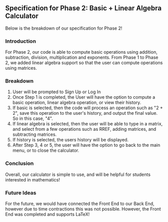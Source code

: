 ## Specification for Phase 2: Basic + Linear Algebra Calculator

Below is the breakdown of our specification for Phase 2!

### Introduction

For Phase 2, our code is able to compute basic operations using addition, subtraction, division, multiplication and exponents. From Phase 1 to Phase 2, we added linear algebra support so that the user can compute operations using matrices.

### Breakdown

1. User will be prompted to Sign Up or Log In
2. Once Step 1 is completed, the User will have the option to compute a basic operation, linear algebra operation, or view their history.
3. If basic is selected, then the code will process an operation such as "2 + 2", save this operation to the user's history, and output the final value. So in this case, "4".
4. If linear algebra is selected, then the user will be able to type in a matrix, and select from a few operations such as RREF, adding matrices, and subtracting matrices.
5. If history is selected, the users history will be displayed.
6. After Step 3, 4 or 5, the user will have the option to go back to the main menu, or to close the calculator.

### Conclusion

Overall, our calculator is simple to use, and will be helpful for students interested in mathematics!

### Future Ideas

For the future, we would have connected the Front End to our Back End, however due to time contractions this was not possible. However, the Front End was completed and supports LaTeX!
